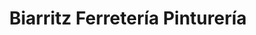 ---
title: "Biarritz Ferretería Pinturería"
url: /montevideo/biarritz-ferreteria-pintureria/
shop: hardware
---